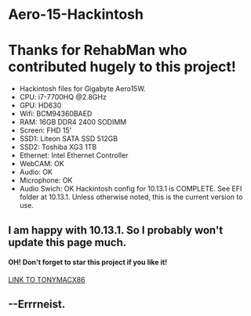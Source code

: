 # Aero-15-Hackintosh
# Thanks for RehabMan who contributed hugely to this project!
* Hackintosh files for Gigabyte Aero15W.
* CPU: i7-7700HQ @2.8GHz
* GPU: HD630
* Wifi: BCM94360BAED
* RAM: 16GB DDR4 2400 SODIMM
* Screen: FHD 15'
* SSD1: Liteon SATA SSD 512GB
* SSD2: Toshiba XG3 1TB
* Ethernet: Intel Ethernet Controller
* WebCAM: OK
* Audio: OK
* Microphone: OK
* Audio Swich: OK
Hackintosh config for 10.13.1 is COMPLETE. See EFI folder at 10.13.1.
Unless otherwise noted, this is the current version to use.
## I am happy with 10.13.1. So I probably won't update this page much.
#### OH! Don't forget to star this project if you like it!
[LINK TO TONYMACX86](https://www.tonymacx86.com/threads/gigabyte-aero-15-hackintosh-10-13-1.245289/)

## --Errrneist.
